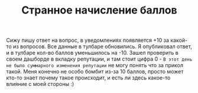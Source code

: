﻿---
title: "Странное начисление баллов"
se.owner.user_id: 238742
se.owner.display_name: "Andrew"
se.owner.link: "https://ru.meta.stackoverflow.com/users/238742/andrew"
se.link: "https://ru.meta.stackoverflow.com/questions/10530/%d0%a1%d1%82%d1%80%d0%b0%d0%bd%d0%bd%d0%be%d0%b5-%d0%bd%d0%b0%d1%87%d0%b8%d1%81%d0%bb%d0%b5%d0%bd%d0%b8%d0%b5-%d0%b1%d0%b0%d0%bb%d0%bb%d0%be%d0%b2"
se.question_id: 10530
se.post_type: question
---
<p>Сижу пишу ответ на вопрос, в уведомлениях появляется +10 за какой-то из вопросов. Все данные в тулбаре обновились. Я опубликовал ответ, и в тулбаре кол-во баллов уменьшилось на -10. Зашел проверить в своем дашборде в вкладку репутации, и там стоит цифра 0 - <code>В этот день не было суммарного изменения репутации</code> не могу понять что за прикол такой. Меня конечно не особо бомбит из-за 10 баллов, просто может кто-то знает почему такое происходит, и есть ли здесь какое-то влияние с моей стороны :)</p>
